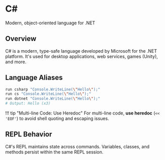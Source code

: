# C#

Modern, object-oriented language for .NET

## Overview

C# is a modern, type-safe language developed by Microsoft for the .NET platform. It's used for desktop applications, web services, games (Unity), and more.

## Language Aliases

```bash
run csharp "Console.WriteLine(\"Hello\");"
run cs "Console.WriteLine(\"Hello\");"
run dotnet "Console.WriteLine(\"Hello\");"
# Output: Hello (x3)
```

!!! tip "Multi-line Code: Use Heredoc"
    For multi-line code, **use heredoc** (`<< 'EOF'`) to avoid shell quoting and escaping issues.

## REPL Behavior

C#'s REPL maintains state across commands. Variables, classes, and methods persist within the same REPL session.
